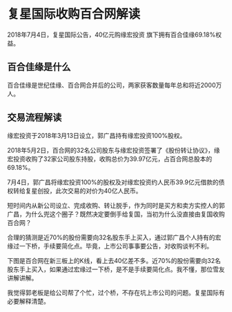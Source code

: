 # 复星国际收购百合网解读
2018年7月4日，复星国际公告，40亿元购缘宏投资 旗下拥有百合佳缘69.18%权益。

## 百合佳缘是什么

百合佳缘是世纪佳缘、百合网合并后的公司，两家获客数量每年总和将近2000万人。

## 交易流程解读

缘宏投资于2018年3月13日设立，郭广昌持有缘宏投资100%股权。

2018年5月2日，百合网的32名公司股东与缘宏投资签署了《股份转让协议》，缘宏投资收购了32家公司股东持股，收购总价为39.97亿元，占百合网总股本的69.18%。

7月4日，郭广昌将缘宏投资100%的股权及对缘宏投资约人民币39.9亿元借款的债权转给复星创投，此次交易的对价为40亿人民币。

  

短时间内从新公司设立、完成收购、转让脱手，作为同时是买方和卖方实控人的郭广昌，为什么兜这个圈子？既然决定要倒手给复国，当初为什么没直接由复国收购百合网？

合理的猜测是近70%的股份需要向32名股东手上买入，通过郭广昌个人持有的宏缘过一下桥，手续要简化点。毕竟，上市公司事事要公告，对收购谈判不利。

  

  

下图是百合网在新三板上的K线，看上去40亿差不多。近70%的股份需要向32名股东手上买入，如果通过宏缘过一下桥，是不是手续要简化点。我不懂，那位雪友讲解讲解。

  
我觉得郭老板是给公司帮了个忙，过个桥，不存在坑上市公司的问题。复星国际有必要解释清楚。